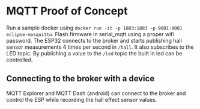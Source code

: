 # MQTT Proof of Concept
Run a sample docker using `docker run -it -p 1883:1883 -p 9001:9001 eclipse-mosquitto`.
Flash firmware in serial_mqtt using a proper wifi password.
The ESP32 connects to the broker and starts publishing hall sensor 
measurements 4 times per second in `/hall`.
It also subscribes to the LED topic. 
By publishing a value to the `/led` topic the built in led can be controlled.

## Connecting to the broker with a device
MQTT Explorer and MQTT Dash (android) can connect to the broker and control the ESP
while recording the hall effect sensor values.